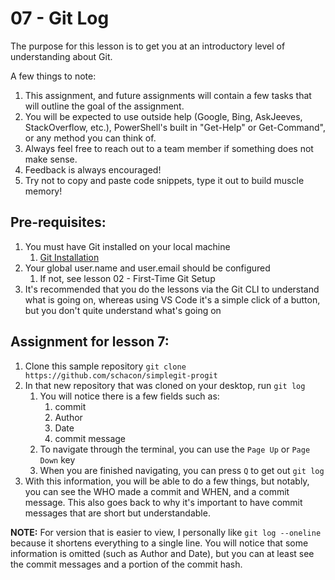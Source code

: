 # 07 - Git Log

The purpose for this lesson is to get you at an introductory level of understanding about Git. 

A few things to note:
1. This assignment, and future assignments will contain a few tasks that will outline the goal of the assignment.
2. You will be expected to use outside help (Google, Bing, AskJeeves, StackOverflow, etc.), PowerShell's built in "Get-Help" or Get-Command", or any method you can think of.
3. Always feel free to reach out to a team member if something does not make sense.
4. Feedback is always encouraged!
5. Try not to copy and paste code snippets, type it out to build muscle memory!

## Pre-requisites:
1. You must have Git installed on your local machine
   1. [Git Installation](https://git-scm.com/downloads)
2. Your global user.name and user.email should be configured
   1. If not, see lesson 02 - First-Time Git Setup
3. It's recommended that you do the lessons via the Git CLI to understand what is going on, whereas using VS Code it's a simple click of a button, but you don't quite understand what's going on

## Assignment for lesson 7:
1. Clone this sample repository `git clone https://github.com/schacon/simplegit-progit`
2. In that new repository that was cloned on your desktop, run `git log`
   1. You will notice there is a few fields such as:
      1. commit
      2. Author
      3. Date
      4. commit message
   2. To navigate through the terminal, you can use the `Page Up` or `Page Down` key
   3. When you are finished navigating, you can press `Q` to get out `git log`
3. With this information, you will be able to do a few things, but notably, you can see the WHO made a commit and WHEN, and a commit message. This also goes back to why it's important to have commit messages that are short but understandable.

**NOTE:** For version that is easier to view, I personally like `git log --oneline` because it shortens everything to a single line. You will notice that some information is omitted (such as Author and Date), but you can at least see the commit messages and a portion of the commit hash.